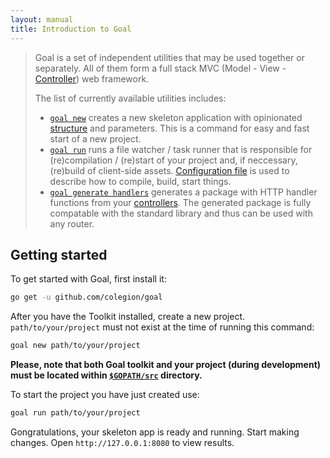 ```yaml
---
layout: manual
title: Introduction to Goal
---
```

> Goal is a set of independent utilities that may be used together or separately.
> All of them form a full stack MVC (Model - View - [Controller](handlers/controllers.html)) web framework.
>
> The list of currently available utilities includes:
>
> * [`goal new`](new/) creates a new skeleton application with opinionated [structure](new/index.html#default-layout) and parameters.
> This is a command for easy and fast start of a new project.
> * [`goal run`](run/) runs a file watcher / task runner that is responsible for (re)compilation / (re)start  of your project and,
> if neccessary, (re)build of client-side assets. [Configuration file](run/index.html#configuration-file) is used to describe how
> to compile, build, start things.
> * [`goal generate handlers`](handlers/) generates a package with HTTP handler functions from your
> [controllers](handlers/controllers.html). The generated package is fully compatable with the standard library
> and thus can be used with any router.

## Getting started
To get started with Goal, first install it:

```bash
go get -u github.com/colegion/goal
```

After you have the Toolkit installed, create a new project.
`path/to/your/project` must not exist at the time of running this command:

```bash
goal new path/to/your/project
```

**Please, note that both Goal toolkit and your project (during development) must be
located within [`$GOPATH/src`](https://golang.org/cmd/go/#hdr-GOPATH_environment_variable) directory.**


To start the project you have just created use:

```bash
goal run path/to/your/project
```

Gongratulations, your skeleton app is ready and running. Start making changes.
Open `http://127.0.0.1:8080` to view results.
